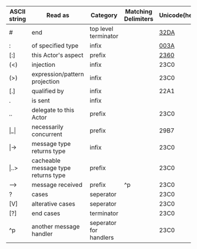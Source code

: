 
|ASCII string      |Read as                             |Category              |Matching Delimiters|Unicode(hex)|
|------------------|------------------------------------|----------------------|-------------------|------------|
|#                 |end                                 |top level terminator  |                   |[32DA]      |
|:                 |of specified type                   |infix                 |                   |[003A]      |
|[:]               |this Actor's aspect                 |prefix                |                   |[2360]      |
|(<)               |injection                           |infix                 |                   |23C0        |
|(>)               |expression/pattern projection       |infix                 |                   |23C0        |
|[.]               |qualified by                        |infix                 |                   |22A1        |
|.                 |is sent                             |infix                 |                   |            |
|..                |delegate to this Actor              |prefix                |                   |23C0        |
|\|_\|             |necessarily concurrent              |prefix                |                   |29B7        |
|\|->              |message type returns type           |infix                 |                   |23C0        |
|\|..>             |cacheable message type returns type |prefix                |                   |23C0        |
|-->               |message received                    |prefix                |^p                 |23C0        |
|?                 |cases                               |seperator             |                   |23C0        |
|[V]               |alterative cases                    |seperator             |                   |23C0        |
|[?]               |end cases                           |terminator            |                   |23C0        |
|^p                |another message handler             |seperator for handlers|                   |23C0        |


[003A]:http://www.fileformat.info/info/unicode/char/003a/index.htm
[2360]:http://www.fileformat.info/info/unicode/char/2360/index.htm
[32DA]:http://www.fileformat.info/info/unicode/char/32da/index.htm
